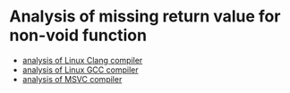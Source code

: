 # Analysis of missing return value for non-void function

- [analysis of Linux Clang compiler](analysis-clang.md)
- [analysis of Linux GCC compiler](analysis-gcc.md)
- [analysis of MSVC compiler](analysis-msvc.md)
